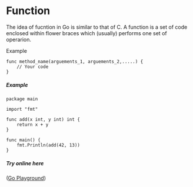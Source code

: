 Function
====

The idea of fucntion in Go is similar to that of C.
A function is a set of code enclosed within flower braces which (usually) performs one set of operarion.

Example

```
func method_name(arguements_1, arguements_2,.....) {
	// Your code
}

```

##### Example
```
package main

import "fmt"

func add(x int, y int) int {
	return x + y
}

func main() {
	fmt.Println(add(42, 13))
}

```
##### Try online here
 ([Go Playground](https://play.golang.org/p/7UPdlfdzJ9))